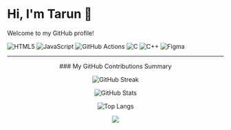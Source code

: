 # Hi, I'm Tarun 👋

Welcome to my GitHub profile!

<!-- Your GitHub cards can go here -->
<div>

<img alt="HTML5" src="https://img.shields.io/badge/-HTML5-E34F26?style=flat-square&logo=html5&logoColor=white" />
<img alt="JavaScript" src="https://img.shields.io/badge/-javascript-f7df1c?style=flat-square&logo=javascript&logoColor=black" />
<img alt="GitHub Actions" src="https://img.shields.io/badge/-Github_Actions-2088FF?style=flat-square&logo=github-actions&logoColor=white" />
<img alt="C" src="https://img.shields.io/badge/c-%2300599C.svg?style=for-the-badge&logo=c&logoColor=white">
<img alt="C++" src="https://img.shields.io/badge/c++-%2300599C.svg?style=for-the-badge&logo=c%2B%2B&logoColor=white">
<img alt="Figma" src="https://img.shields.io/badge/Figma-F24E1E?style=for-the-badge&logo=Figma&logoColor=FFFFFF" />

---
<div align="center">
### My GitHub Contributions Summary

![GitHub Streak](https://nirzak-streak-stats.vercel.app/?user=t4runjangra&theme=dark&hide_border=false)

![GitHub Stats](https://github-readme-stats.vercel.app/api?username=t4runjangra&hide_border=true&show_icons=true&bg_color=151515&title_color=fb4362&icon_color=fb4362&text_bold=false&text_color=9e9e9e)

![Top Langs](https://github-readme-stats.vercel.app/api/top-langs/?username=t4runjangra&theme=dark&hide_border=false&include_all_commits=false&count_private=false&layout=compact)

[![](https://visitcount.itsvg.in/api?id=t4runjangra&icon=0&color=6)](https://visitcount.itsvg.in)
</div>
</div>
